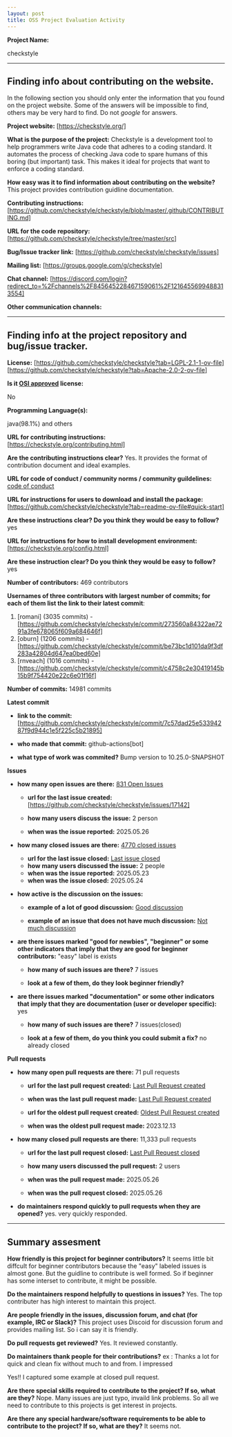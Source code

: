 ```yaml
---
layout: post
title: OSS Project Evaluation Activity
---
```


__Project Name:__  

checkstyle

---

## Finding info about contributing on the website.

In the following section you should only enter the information that you
found on the project website. Some of the answers will be impossible to find, others
may be very hard to find. Do not _google_ for answers.

__Project website:__ [https://checkstyle.org/]


__What is the purpose of the project:__ 
Checkstyle is a development tool to help programmers write Java code that adheres to a coding standard. It automates the process of checking Java code to spare humans of this boring (but important) task. This makes it ideal for projects that want to enforce a coding standard.

__How easy was it to find information about contributing on the website?__ 
This project provides contribution guidline documentation. 

__Contributing instructions:__ [https://github.com/checkstyle/checkstyle/blob/master/.github/CONTRIBUTING.md]

__URL for the code repository:__ [https://github.com/checkstyle/checkstyle/tree/master/src]

__Bug/Issue tracker link:__ [https://github.com/checkstyle/checkstyle/issues]

__Mailing list:__ [https://groups.google.com/g/checkstyle]

__Chat channel:__ [https://discord.com/login?redirect_to=%2Fchannels%2F845645228467159061%2F1216455699488313554]

__Other communication channels:__ 


---

## Finding info at the project repository and bug/issue tracker.

__License:__ [https://github.com/checkstyle/checkstyle?tab=LGPL-2.1-1-ov-file]
             [https://github.com/checkstyle/checkstyle?tab=Apache-2.0-2-ov-file]

__Is it [OSI approved](https://opensource.org/licenses/alphabetical) license:__ 

No

__Programming Language(s):__ 

java(98.1%) and others

__URL for contributing instructions:__ [https://checkstyle.org/contributing.html]

__Are the contributing instructions clear?__ 
Yes. It provides the format of contribution document and ideal examples.


__URL for code of conduct / community norms / community guildelines:__ 
[code of conduct](https://github.com/checkstyle/checkstyle?tab=coc-ov-file#readme)

__URL for instructions for users to download and install the package:__  
[https://github.com/checkstyle/checkstyle?tab=readme-ov-file#quick-start]


__Are these instructions clear? Do you think they would be easy to follow?__ 
yes

__URL for instructions for how to install development environment:__ 
[https://checkstyle.org/config.html]


__Are these instruction clear? Do you think they would be easy to follow?__
yes

__Number of contributors:__ 469 contributors


__Usernames of three contributors with largest number of commits; for
each of them list the link to their latest commit__:

1. [romani] (3035 commits) - [https://github.com/checkstyle/checkstyle/commit/273560a84322ae7291a3fe678065f609a684646f]
2. [oburn] (1206 commits) - [https://github.com/checkstyle/checkstyle/commit/be73bc1d101da9f3df283a42804d647ea0bed60e]
3. [rnveach] (1016 commits) - [https://github.com/checkstyle/checkstyle/commit/c4758c2e30419145b15b9f754420e22c6e01f16f]


__Number of commits:__ 14981 commits

__Latest commit__ 

- __link to the commit:__ [https://github.com/checkstyle/checkstyle/commit/7c57dad25e53394287f9d944c1e5f225c5b21895]

- __who made that commit:__  github-actions[bot]

- __what type of work was commited?__ Bump version to 10.25.0-SNAPSHOT

__Issues__

- __how many open issues are there:__ [831 Open Issues](https://github.com/checkstyle/checkstyle/issues)

    - __url for the last issue created:__ [https://github.com/checkstyle/checkstyle/issues/17142]

    - __how many users discuss the issue:__ 2 person
    
    - __when was the issue reported:__ 2025.05.26
    

- __how many closed issues are there:__ [4770 closed issues](https://github.com/checkstyle/checkstyle/issues?q=is%3Aissue%20state%3Aclosed)
    - __url for the last issue closed:__ [Last issue closed](https://github.com/checkstyle/checkstyle/issues/17134)
    - __how many users discussed the issue:__ 2 people
    - __when was the issue reported:__ 2025.05.23
    - __when was the issue closed:__ 2025.05.24

- __how active is the discussion on the issues:__ 

    - __example of a lot of good discussion:__ [Good discussion](https://github.com/checkstyle/checkstyle/issues/9146)
    
    - __example of an issue that does not have much discussion:__ [Not much discussion](https://github.com/checkstyle/checkstyle/issues/17117)



- __are there issues marked "good for newbies", "beginner" or some other indicators that imply that they are good for beginner contributors:__  "easy" label is exists

    - __how many of such issues are there?__ 7 issues
    
    - __look at a few of them, do they look beginner friendly?__ 



- __are there issues marked "documentation" or some other indicators that imply that they are documentation (user or developer specific):__ yes

    - __how many of such issues are there?__ 7 issues(closed)
    
    - __look at a few of them, do you think you could submit a fix?__ no already closed



__Pull requests__

- __how many open pull requests are there:__ 71 pull requests

    - __url for the last pull request created:__ [Last Pull Request created](https://github.com/checkstyle/checkstyle/pull/17143)
    
    - __when was the last pull request made:__ [Last Pull Request created](2025.05.26)

    - __url for the oldest pull request created:__ [Oldest Pull Request created](https://github.com/checkstyle/checkstyle/pull/14139)
    
    - __when was the oldest pull request made:__ 2023.12.13

- __how many closed pull requests are there:__ 11,333 pull requests

    - __url for the last pull request closed:__ [Last Pull Request closed](https://github.com/checkstyle/checkstyle/pull/17144)
    
    - __how many users discussed the pull request:__ 2 users
    
    - __when was the pull request made:__  2025.05.26
    
    - __when was the pull request closed:__ 2025.05.26
    

- __do maintainers respond quickly to pull requests when they are opened?__ yes. very quickly responded. 







---


## Summary assesment
__How friendly is this project for beginner contributors?__
It seems little bit diffcult for beginner contributors because the "easy" labeled issues is almost gone. 
But the guidline to contribute is well formed. So if beginner has some interset to contribute, it might be possible.

__Do the maintainers respond helpfully to questions in issues?__
Yes. The top contributer has high interest to maintain this project. 

__Are people friendly in the issues, discussion forum, and chat (for example, IRC or Slack)?__
This project uses Discoid for discussion forum and provides mailing list. So i can say it is friendly.


__Do pull requests get reviewed?__
Yes. It reviewed constantly.

__Do maintainers thank people for their contributions?__
ex : Thanks a lot for quick and clean fix without much to and from.
I impressed

Yes!! I captured some example at closed pull request.

__Are there special skills required to contribute to the project? If so, what are they?__
Nope. Many issues are just typo, invaild link problems. So all we need to contribute to this projects is get interest in projects. 


__Are there any special hardware/software requirements to be able to contribute to the project? If so, what are they?__
It seems not. 
